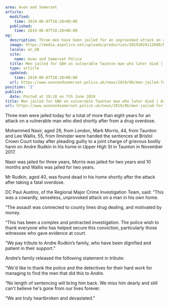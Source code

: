 ```yaml
area: Avon and Somerset
article:
  modified:
    time: 2019-06-07T18:28+00:00
  published:
    time: 2019-06-07T18:28+00:00
og:
  description: Three men have been jailed for an unprovoked attack on a vulnerable Taunton man who later died from an overdose&#8230;
  image: https://media.aspolice.net/uploads/production/20191024112040/Mohammed-Nasir.jpg.jpg
  locale: en_GB
  site:
    name: Avon and Somerset Police
  title: Men jailed for GBH on vulnerable Taunton man who later died | Avon and Somerset Police
  type: article
  updated:
    time: 2019-06-07T18:28+00:00
  url: https://www.avonandsomerset.police.uk/news/2019/06/men-jailed-for-gbh-on-vulnerable-taunton-man-who-later-died/
position: '2'
publish:
  date: Posted at 19:28 on 7th June 2019
title: Men jailed for GBH on vulnerable Taunton man who later died | Avon and Somerset Police
url: https://www.avonandsomerset.police.uk/news/2019/06/men-jailed-for-gbh-on-vulnerable-taunton-man-who-later-died/
```

Three men were jailed today for a total of more than eight years for an attack on a vulnerable man who died shortly after from a drug overdose.

Mohammed Nasir, aged 28, from London, Mark Morris, 44, from Taunton and Lee Wallis, 55, from Ilminster were handed the sentences at Bristol Crown Court today after pleading guilty to a joint charge of grievous bodily harm on Andre Rudkin in his home in Upper High St in Taunton in November 2017.

Nasir was jailed for three years, Morris was jailed for two years and 10 months and Wallis was jailed for two years.

Mr Rudkin, aged 40, was found dead in his home shortly after the attack after taking a fatal overdose.

DC Paul Austins, of the Regional Major Crime Investigation Team, said: “This was a cowardly, senseless, unprovoked attack on a man in his own home.

“The assault was connected to county lines drug dealing, and motivated by money.

“This has been a complex and protracted investigation. The police wish to thank everyone who has helped secure this conviction, particularly those witnesses who gave evidence at court.

“We pay tribute to Andre Rudkin’s family, who have been dignified and patient in their support.”

Andre’s family released the following statement in tribute:

“We'd like to thank the police and the detectives for their hard work for managing to find the men that did this to Andre.

“No length of sentencing will bring him back. We miss him dearly and still can't believe he's gone from our lives forever.

“We are truly heartbroken and devastated.”
